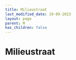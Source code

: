 ```yaml
---
title: Milieustraat
last_modified_date: 19-09-2023
layout: page
parent: M
has_children: false
---
```


Milieustraat
============


